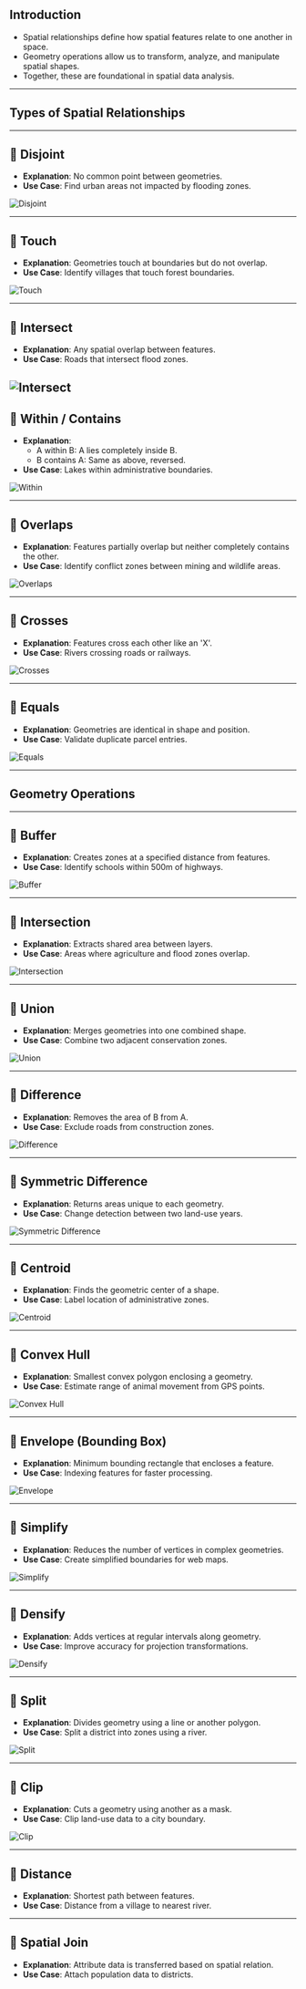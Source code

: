 

## Introduction

- Spatial relationships define how spatial features relate to one another in space.
- Geometry operations allow us to transform, analyze, and manipulate spatial shapes.
- Together, these are foundational in spatial data analysis.

---

## Types of Spatial Relationships


---

## 📌 Disjoint

- **Explanation**: No common point between geometries.
- **Use Case**: Find urban areas not impacted by flooding zones.


![Disjoint](assets/images/spatial/Disjoint.png)

---

## 📌 Touch

- **Explanation**: Geometries touch at boundaries but do not overlap.
- **Use Case**: Identify villages that touch forest boundaries.

![Touch](assets/images/spatial/touching.png)

---

## 📌 Intersect

- **Explanation**: Any spatial overlap between features.
- **Use Case**: Roads that intersect flood zones.

![Intersect](assets/images/spatial/intersect.png)
---

## 📌 Within / Contains

- **Explanation**:
  - A within B: A lies completely inside B.
  - B contains A: Same as above, reversed.
- **Use Case**: Lakes within administrative boundaries.
  
![Within](assets/images/spatial/Within.png)


---

## 📌 Overlaps

- **Explanation**: Features partially overlap but neither completely contains the other.
- **Use Case**: Identify conflict zones between mining and wildlife areas.

![Overlaps](assets/images/spatial/Overlaps.png)

---

## 📌 Crosses

- **Explanation**: Features cross each other like an 'X'.
- **Use Case**: Rivers crossing roads or railways.

![Crosses](assets/images/spatial/Crosses.png)

---

## 📌 Equals

- **Explanation**: Geometries are identical in shape and position.
- **Use Case**: Validate duplicate parcel entries.


![Equals](assets/images/spatial/Equals.png)



---

## Geometry Operations

---

## 📍 Buffer

- **Explanation**: Creates zones at a specified distance from features.
- **Use Case**: Identify schools within 500m of highways.


![Buffer](assets/images/spatial/Buffer.png)

---

## 📍 Intersection

- **Explanation**: Extracts shared area between layers.
- **Use Case**: Areas where agriculture and flood zones overlap.

![Intersection](assets/images/spatial/Intersection.png)

---

## 📍 Union

- **Explanation**: Merges geometries into one combined shape.
- **Use Case**: Combine two adjacent conservation zones.

![Union](assets/images/spatial/Union.png)

---

## 📍 Difference

- **Explanation**: Removes the area of B from A.
- **Use Case**: Exclude roads from construction zones.

![Difference](assets/images/spatial/Difference.png)

---

## 📍 Symmetric Difference

- **Explanation**: Returns areas unique to each geometry.
- **Use Case**: Change detection between two land-use years.

![Symmetric Difference](assets/images/spatial/SymmetricDifference.png)

---

## 📍 Centroid

- **Explanation**: Finds the geometric center of a shape.
- **Use Case**: Label location of administrative zones.

![Centroid](assets/images/spatial/Centroid.png)


---

## 📍 Convex Hull

- **Explanation**: Smallest convex polygon enclosing a geometry.
- **Use Case**: Estimate range of animal movement from GPS points.

![Convex Hull](assets/images/spatial/ConvexHull.png)

---

## 📍 Envelope (Bounding Box)

- **Explanation**: Minimum bounding rectangle that encloses a feature.
- **Use Case**: Indexing features for faster processing.

![Envelope](assets/images/spatial/Envelope.png)

---

## 📍 Simplify

- **Explanation**: Reduces the number of vertices in complex geometries.
- **Use Case**: Create simplified boundaries for web maps.


![Simplify](assets/images/spatial/Simplify.png)

---

## 📍 Densify

- **Explanation**: Adds vertices at regular intervals along geometry.
- **Use Case**: Improve accuracy for projection transformations.

![Densify](assets/images/spatial/Densify.png)

---

## 📍 Split

- **Explanation**: Divides geometry using a line or another polygon.
- **Use Case**: Split a district into zones using a river.

![Split](assets/images/spatial/Split.png)

---

## 📍 Clip

- **Explanation**: Cuts a geometry using another as a mask.
- **Use Case**: Clip land-use data to a city boundary.

![Clip](assets/images/spatial/Clip.png)

---

## 📍 Distance

- **Explanation**: Shortest path between features.
- **Use Case**: Distance from a village to nearest river.

---

## 📍 Spatial Join

- **Explanation**: Attribute data is transferred based on spatial relation.
- **Use Case**: Attach population data to districts.
